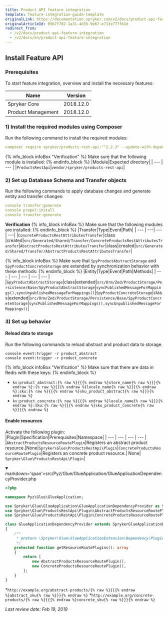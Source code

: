 ```yaml
---
title: Product API feature integration
template: feature-integration-guide-template
originalLink: https://documentation.spryker.com/v2/docs/product-api-feature-integration
originalArticleId: 0567f702-1a31-4d35-9e67-e713e777f61d
redirect_from:
  - /v2/docs/product-api-feature-integration
  - /v2/docs/en/product-api-feature-integration
---
```


## Install Feature API

### Prerequisites

To start feature integration, overview and install the necessary features:

| Name | Version |
| --- | --- |
| Spryker Core | 2018.12.0 |
| Product Management | 2018.12.0 |

### 1) Install the required modules using Composer

Run the following command to install the required modules:

```yaml
composer require spryker/products-rest-api:"^2.2.3" --update-with-dependencies
```
{% info_block infoBox "Verification" %}
Make sure that the following module is installed:
{% endinfo_block %}
|Module|Expected directory|
| --- | --- |
|`ProductsRestApi`|`vendor/spryker/products-rest-api`|
### 2) Set up Database Schema and Transfer objects
Run the following commands to apply database changes and generate entity and transfer changes:
```yaml
console transfer:generate
console propel:install
console transfer:generate 
```
**Verification**
{% info_block infoBox %}
Make sure that the following modules are installed:
{% endinfo_block %}
|Transfer|Type|Event|Path|
| --- | ---| --- | ---| 
|`ConcreteProductsRestAttributesTransfer`|class |created|`src/Generated/Shared/Transfer/ConcreteProductsRestAttributesTransfer`|`AbstractProductsRestAttributesTransfer`|class|created|`src/Generated/Shared/Transfer/AbstractProductsRestAttributesTransfer`|
         
{% info_block infoBox %}
Make sure that `SpyProductAbstractStorage` and `SpyProductConcreteStorage` are extended by synchronization behavior with these methods:
{% endinfo_block %}
 |Entity|Type|Event|Path|Methods|
 | --- | --- | --- | --- | --- |
|`SpyProductAbstractStorage`|class|extended|`src/Orm/Zed/ProductStorage/Persistence/Base/SpyProductAbstractStorage`|`syncPublishedMessageForMappings(),syncUnpublishedMessageForMappings()`|`SpyProductConcreteStorage`|class|extended|`src/Orm/Zed/ProductStorage/Persistence/Base/SpyProductConcreteStorage`|`syncPublishedMessageForMappings(),syncUnpublishedMessageForMappings()`|
### 3) Set up behavior
#### Reload data to storage
Run the following commands to reload abstract and product data to storage.
```shell
console event:trigger -r product_abstract
console event:trigger -r product_concrete 
```

{% info_block infoBox "Verification" %}
Make sure that there are data in Redis with these keys:
{% endinfo_block %}
* `kv:product_abstract:{% raw %}{{{% endraw %}store_name{% raw %}}}{% endraw %}:{% raw %}{{{% endraw %}locale_name{% raw %}}}{% endraw %}:sku:{% raw %}{{{% endraw %}sku_product_abstract{% raw %}}}{% endraw %}`
* `kv:product_concrete:{% raw %}{{{% endraw %}locale_name{% raw %}}}{% endraw %}:sku:{% raw %}{{{% endraw %}sku_product_concrete{% raw %}}}{% endraw %}`

#### Enable resources
Activate the following plugin:
|Plugin|Specification|Prerequisites|Namespace|
 | --- | --- | --- | --- |
|`AbstractProductsResourceRoutePlugin`|Registers an abstract product resource.|None|`Spryker\Glue\ProductsRestApi\Plugin`|`ConcreteProductsResourceRoutePlugin`|Registers an concrete product resource.| None| `Spryker\Glue\ProductsRestApi\Plugin`|

<details open>   
<summary markdown='span'>markdown='span'>src/Pyz/Glue/GlueApplication/GlueApplicationDependencyProvider.php</summary>
 
```php
<?php

namespace Pyz\Glue\GlueApplication;

use Spryker\Glue\GlueApplication\GlueApplicationDependencyProvider as SprykerGlueApplicationDependencyProvider;
use Spryker\Glue\ProductsRestApi\Plugin\AbstractProductsResourceRoutePlugin;
use Spryker\Glue\ProductsRestApi\Plugin\ConcreteProductsResourceRoutePlugin;

class GlueApplicationDependencyProvider extends SprykerGlueApplicationDependencyProvider
{
    /**
     * @return \Spryker\Glue\GlueApplicationExtension\Dependency\Plugin\ResourceRoutePluginInterface[]
     */
    protected function getResourceRoutePlugins(): array
    {
        return [
            new AbstractProductsResourceRoutePlugin(),
            new ConcreteProductsResourceRoutePlugin(),
        ];
    }
} 
```

</details>

*`http://example.org/abstract-products/{% raw %}{{{% endraw %}abstract_sku{% raw %}}}{% endraw %}`
*`http://example.org/concrete-products/{% raw %}{{{% endraw %}concrete_sku{% raw %}}}{% endraw %}`

*Last review date: Feb 19, 2019* 
